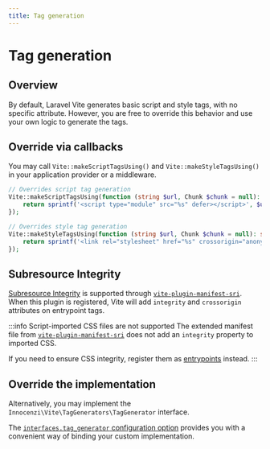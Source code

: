 ```yaml
---
title: Tag generation
---
```


# Tag generation

## Overview

By default, Laravel Vite generates basic script and style tags, with no specific attribute. However, you are free to override this behavior and use your own logic to generate the tags.

## Override via callbacks

You may call `Vite::makeScriptTagsUsing()` and `Vite::makeStyleTagsUsing()` in your application provider or a middleware. 

```php
// Overrides script tag generation
Vite::makeScriptTagsUsing(function (string $url, Chunk $chunk = null): string {
    return sprintf('<script type="module" src="%s" defer></script>', $url);
});

// Overrides style tag generation
Vite::makeStyleTagsUsing(function (string $url, Chunk $chunk = null): string {
    return sprintf('<link rel="stylesheet" href="%s" crossorigin="anonymous" />', $url);
});
```

## Subresource Integrity

[Subresource Integrity](https://developer.mozilla.org/en-US/docs/Web/Security/Subresource_Integrity) is supported through [`vite-plugin-manifest-sri`](https://github.com/ElMassimo/vite-plugin-manifest-sri). When this plugin is registered, Vite will add `integrity` and `crossorigin` attributes on entrypoint tags. 

:::info Script-imported CSS files are not supported
The extended manifest file from [`vite-plugin-manifest-sri`](https://github.com/ElMassimo/vite-plugin-manifest-sri) does not add an `integrity` property to imported CSS. 

If you need to ensure CSS integrity, register them as [entrypoints](/configuration/laravel-package#entrypoints) instead.
:::

## Override the implementation

Alternatively, you may implement the `Innocenzi\Vite\TagGenerators\TagGenerator` interface. 

The [`interfaces.tag_generator` configuration option](/configuration/laravel-package#tag-generator) provides you with a convenient way of binding your custom implementation.
